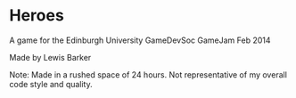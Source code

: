 Heroes
======

A game for the Edinburgh University GameDevSoc GameJam Feb 2014

Made by Lewis Barker

Note: Made in a rushed space of 24 hours. Not representative of my overall code style and quality.
